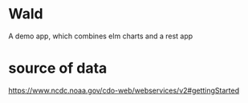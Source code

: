 # Wald

A demo app, which combines elm charts and a rest app

# source of data
https://www.ncdc.noaa.gov/cdo-web/webservices/v2#gettingStarted
